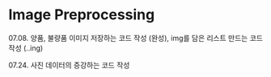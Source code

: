 # Image Preprocessing

07.08. 양품, 불량품 이미지 저장하는 코드 작성 (완성), img를 담은 리스트 만드는 코드 작성 (..ing)

07.24. 사진 데이터의 증강하는 코드 작성
